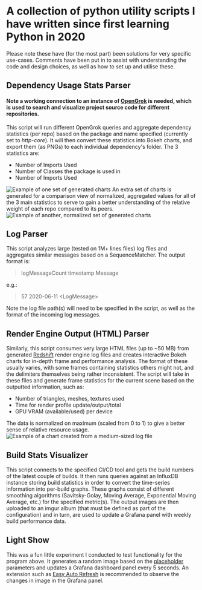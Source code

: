 
# A collection of python utility scripts I have written since first learning Python in 2020
Please note these have (for the most part) been solutions for very specific use-cases. Comments have been put in to assist with understanding the code and design choices, as well as how to set up and utilise these.

## Dependency Usage Stats Parser

#### Note a working connection to an instance of [OpenGrok](https://oracle.github.io/opengrok/) is needed, which is used to search and visualize project source code for different repositories.
This script will run different OpenGrok queries and aggregate dependency statistics (per repo) based on the package and name specified (currently set to *http-core*). It will then convert these statistics into Bokeh charts, and export them (as PNGs) to each individual dependency's folder. The 3 statistics are:

 - Number of Imports Used
 - Number of Classes the package is used in
 - Number of Imports Used

![Example of one set of generated charts](https://i.imgur.com/Xi6KbKu.png)
An extra set of charts is generated for a comparison view of normalized, aggregated values for all of the 3 main statistics to serve to gain a better understanding of the relative weight of each repo compared to its peers.
![Example of another, normalized set of generated charts](https://i.imgur.com/O48Fll3.png)

## Log Parser
This script analyzes large (tested on 1M+ lines files) log files and aggregates similar messages based on a SequenceMatcher. The output format is: 

> logMessageCount timestamp Message

e.g.:

> 57 2020-06-11 \<LogMessage\>

Note the log file path(s) will need to be specified in the script, as well as the format of the incoming log messages.

## Render Engine Output (HTML) Parser
Similarly, this script consumes very large HTML files (up to ~50 MB) from generated [Redshift](https://www.redshift3d.com/) render engine log files and creates interactive Bokeh charts for in-depth frame and performance analysis. The format of these usually varies, with some frames containing statistics others might not, and the delimiters themselves being rather inconsistent. The script will take in these files and generate frame statistics for the current scene based on the outputted information, such as:

 - Number of triangles, meshes, textures used
 - Time for render profile update/output/total
 - GPU VRAM (available/used) per device

The data is normalized on maximum (scaled from 0 to 1) to give a better sense of relative resource usage.
![Example of a chart created from a medium-sized log file](https://i.imgur.com/7GDq3jK.png)

## Build Stats Visualizer
This script connects to the specified CI/CD tool and gets the build numbers of the latest couple of builds. It then runs queries against an InfluxDB instance storing build statistics in order to convert the time-series information into per-build graphs. These graphs consist of different smoothing algorithms (Savitsky-Golay, Moving Average, Exponential Moving Average, etc.) for the specified metric(s). The output images are then uploaded to an imgur album (that must be defined as part of the configuration) and in turn, are used to update a Grafana panel with weekly build performance data.
## Light Show
This was a fun little experiment I conducted to test functionality for the program above. It generates a random image based on the [placeholder](https://placeholder.com/) parameters and updates a Grafana dashboard panel every 5 seconds. An extension such as [Easy Auto Refresh](https://chrome.google.com/webstore/detail/easy-auto-refresh/aabcgdmkeabbnleenpncegpcngjpnjkc?hl=en) is recommended to observe the changes in image in the Grafana panel.
